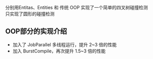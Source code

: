 分别用Entitas、Entities 和 传统 OOP 实现了一个简单的四叉树碰撞检测  
只实现了圆形的碰撞检测

## OOP部分的实现介绍
- 加入了 JobParallel 多线程运行，提升 2~3 倍的性能
- 加入 BurstCompile，再次提升 1.5~3 倍的性能
